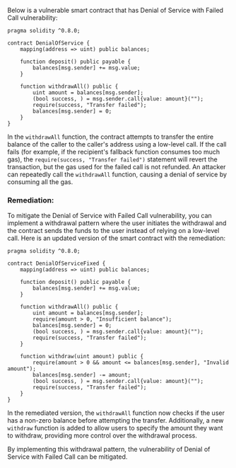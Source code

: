 Below is a vulnerable smart contract that has Denial of Service with Failed Call vulnerability:

```solidity
pragma solidity ^0.8.0;

contract DenialOfService {
    mapping(address => uint) public balances;

    function deposit() public payable {
        balances[msg.sender] += msg.value;
    }

    function withdrawAll() public {
        uint amount = balances[msg.sender];
        (bool success, ) = msg.sender.call{value: amount}("");
        require(success, "Transfer failed");
        balances[msg.sender] = 0;
    }
}
```

In the `withdrawAll` function, the contract attempts to transfer the entire balance of the caller to the caller's address using a low-level call. If the call fails (for example, if the recipient's fallback function consumes too much gas), the `require(success, "Transfer failed")` statement will revert the transaction, but the gas used for the failed call is not refunded. An attacker can repeatedly call the `withdrawAll` function, causing a denial of service by consuming all the gas.

### Remediation:

To mitigate the Denial of Service with Failed Call vulnerability, you can implement a withdrawal pattern where the user initiates the withdrawal and the contract sends the funds to the user instead of relying on a low-level call. Here is an updated version of the smart contract with the remediation:

```solidity
pragma solidity ^0.8.0;

contract DenialOfServiceFixed {
    mapping(address => uint) public balances;

    function deposit() public payable {
        balances[msg.sender] += msg.value;
    }

    function withdrawAll() public {
        uint amount = balances[msg.sender];
        require(amount > 0, "Insufficient balance");
        balances[msg.sender] = 0;
        (bool success, ) = msg.sender.call{value: amount}("");
        require(success, "Transfer failed");
    }

    function withdraw(uint amount) public {
        require(amount > 0 && amount <= balances[msg.sender], "Invalid amount");
        balances[msg.sender] -= amount;
        (bool success, ) = msg.sender.call{value: amount}("");
        require(success, "Transfer failed");
    }
}
```

In the remediated version, the `withdrawAll` function now checks if the user has a non-zero balance before attempting the transfer. Additionally, a new `withdraw` function is added to allow users to specify the amount they want to withdraw, providing more control over the withdrawal process.

By implementing this withdrawal pattern, the vulnerability of Denial of Service with Failed Call can be mitigated.